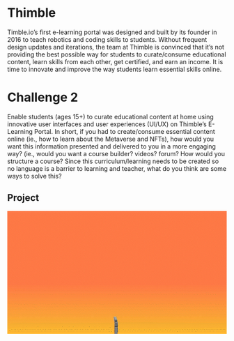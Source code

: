 # Thimble

Timble.io’s first e-learning portal was designed and built by its founder 
in 2016 to teach robotics and coding skills to students. Without frequent 
design updates and iterations, the team at Thimble is convinced that it’s 
not providing the best possible way for students to curate/consume educational 
content, learn skills from each other, get certified, and earn an income. 
It is time to innovate and improve the way students learn essential skills online. 

  # Challenge 2 
  Enable students (ages 15+) to curate educational content at home
   using innovative user interfaces and user experiences (UI/UX) on Thimble’s E-Learning
   Portal. In short, if you had to create/consume essential content online (ie., how to learn 
   about the Metaverse and NFTs), how would you want this information presented and delivered 
   to you in a more engaging way? (ie., would you want a course builder? videos? forum? How
   would you structure a course? Since this curriculum/learning needs to be created so no 
   language is a barrier to learning and teacher, what do you think are some ways to solve this?



## Project
<img src= "https://github.com/Davidtrinite/Thimble/blob/237d888138207008d4fcd7c1fa2c87b62f3d5ca4/Thimble%20app.gif" width="564" />
